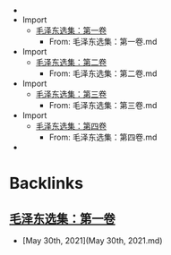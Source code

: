 - 
- Import
    - [毛泽东选集：第一卷](毛泽东选集：第一卷.md)
        - From: 毛泽东选集：第一卷.md
- Import
    - [毛泽东选集：第二卷](毛泽东选集：第二卷.md)
        - From: 毛泽东选集：第二卷.md
- Import
    - [毛泽东选集：第三卷](毛泽东选集：第三卷.md)
        - From: 毛泽东选集：第三卷.md
- Import
    - [毛泽东选集：第四卷](毛泽东选集：第四卷.md)
        - From: 毛泽东选集：第四卷.md
- 

# Backlinks
## [毛泽东选集：第一卷](毛泽东选集：第一卷.md)
- [May 30th, 2021](May 30th, 2021.md)

